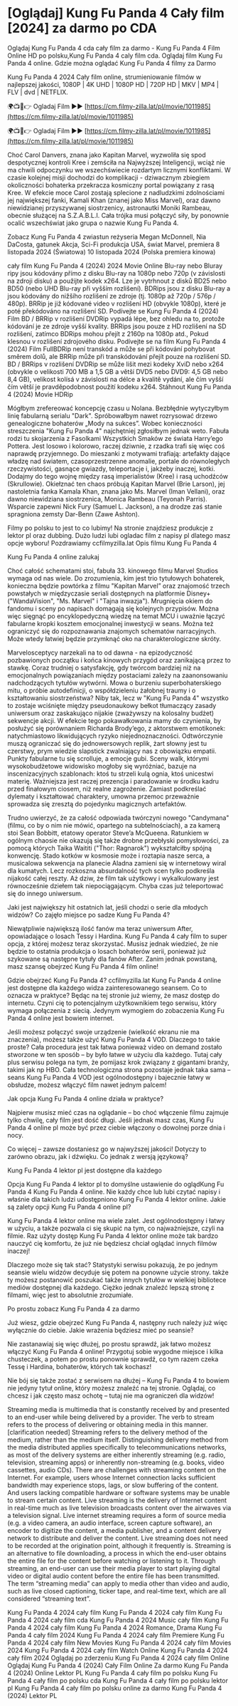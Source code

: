 # [Oglądaj] Kung Fu Panda 4 Cały film [2024] za darmo po CDA

Oglądaj Kung Fu Panda 4 cda cały film za darmo - Kung Fu Panda 4 Film Online HD po polsku,Kung Fu Panda 4 caly film cda. Oglądaj film Kung Fu Panda 4 online. Gdzie można oglądać Kung Fu Panda 4 filmy za Darmo


Kung Fu Panda 4 2024 Cały film online, strumieniowanie filmów w najlepszej jakości, 1080P | 4K UHD | 1080P HD | 720P HD | MKV | MP4 | FLV | dvd | NETFLIX.


🌍📺📱👉 Ogladaj Film ►► [https://cm.filmy-zilla.lat/pl/movie/1011985](https://cm.filmy-zilla.lat/pl/movie/1011985)


🌍📺📱👉 Ogladaj Film ►► [https://cm.filmy-zilla.lat/pl/movie/1011985](https://cm.filmy-zilla.lat/pl/movie/1011985)


Choć Carol Danvers, znana jako Kapitan Marvel, wyzwoliła się spod despotycznej kontroli Kree i zemściła na Najwyższej Inteligencji, wciąż nie ma chwili odpoczynku we wszechświecie rozdartym licznymi konfliktami. W czasie kolejnej misji dochodzi do komplikacji - dziwacznym zbiegiem okoliczności bohaterka przekracza kosmiczny portal powiązany z rasą Kree. W efekcie moce Carol zostają splecione z nadludzkimi zdolnościami jej największej fanki, Kamali Khan (znanej jako Miss Marvel), oraz dawno niewidzianej przyszywanej siostrzenicy, astronautki Moniki Rambeau, obecnie służącej na S.Z.A.B.L.I. Cała trójka musi połączyć siły, by ponownie ocalić wszechświat jako grupa o nazwie Kung Fu Panda 4.


Zobacz Kung Fu Panda 4 zwiastun reżyseria Megan McDonnell, Nia DaCosta, gatunek Akcja, Sci-Fi produkcja USA, świat Marvel, premiera 8 listopada 2024 (Światowa) 10 listopada 2024 (Polska premiera kinowa)


cały film Kung Fu Panda 4 (2024) 2024 Movie Online Blu-ray nebo Bluray ripy jsou kódovány přímo z disku Blu-ray na 1080p nebo 720p (v závislosti na zdroji disku) a použijte kodek x264. Lze je vytrhnout z disků BD25 nebo BD50 (nebo UHD Blu-ray při vyšším rozlišení). BDRips jsou z disku Blu-ray a jsou kódovány do nižšího rozlišení ze zdroje (tj. 1080p až 720p / 576p / 480p). BRRip je již kódované video v rozlišení HD (obvykle 1080p), které je poté překódováno na rozlišení SD. Podívejte se Kung Fu Panda 4 (2024) Film BD / BRRip v rozlišení DVDRip vypadá lépe, bez ohledu na to, protože kódování je ze zdroje vyšší kvality. BRRips jsou pouze z HD rozlišení na SD rozlišení, zatímco BDRips mohou přejít z 2160p na 1080p atd., Pokud klesnou v rozlišení zdrojového disku. Podívejte se na film Kung Fu Panda 4 (2024) Film FullBDRip není transkód a může se při kódování pohybovat směrem dolů, ale BRRip může při transkódování přejít pouze na rozlišení SD. BD / BRRips v rozlišení DVDRip se může lišit mezi kodeky XviD nebo x264 (obvykle o velikosti 700 MB a 1,5 GB a větší DVD5 nebo DVD9: 4,5 GB nebo 8,4 GB), velikost kolísá v závislosti na délce a kvalitě vydání, ale čím vyšší čím větší je pravděpodobnost použití kodeku x264. Stáhnout Kung Fu Panda 4 (2024) Movie HDRip


Mógłbym zrefereować koncepcję czasu u Nolana. Bezbłędnie wytyczyłbym linię fabularną serialu "Dark". Spróbowałbym nawet rozrysować drzewo genealogiczne bohaterów „Mody na sukces”. Wobec konieczności streszczenia "Kung Fu Panda 4" najchętniej zgłosiłbym jednak weto. Fabuła rodzi tu skojarzenia z Fasolkami Wszystkich Smaków ze świata Harry’ego Pottera. Jest losowo i kolorowo, raczej dziwnie, z rzadka trafi się więc coś naprawdę przyjemnego. Do mieszanki z motywami trafiają: artefakty dające władzę nad światem, czasoprzestrzenne anomalie, portale do równoległych rzeczywistości, gasnące gwiazdy, teleportacje i, jakżeby inaczej, kotki. Dodajmy do tego wojnę między rasą imperialistów (Kree) i rasą uchodźców (Skrullowie). Okiełznać ten chaos próbują Kapitan Marvel (Brie Larson), jej nastoletnia fanka Kamala Khan, znana jako Ms. Marvel (Iman Vellani), oraz dawno niewidziana siostrzenica, Monica Rambeau (Teyonah Parris). Wsparcie zapewni Nick Fury (Samuel L. Jackson), a na drodze zaś stanie spragniona zemsty Dar-Benn (Zawe Ashton).


Filmy po polsku to jest to co lubimy! Na stronie znajdziesz produkcje z lektor pl oraz dubbing. Dużo ludzi lubi ogladac film z napisy pl dlatego masz opcje wyboru! Pozdrawiamy ccfilmyzilla.lat Opis filmu Kung Fu Panda 4


Kung Fu Panda 4 online zalukaj


Choć całość schematami stoi, fabuła 33. kinowego filmu Marvel Studios wymaga od nas wiele. Do zrozumienia, kim jest trio tytułowych bohaterek, konieczna będzie powtórka z filmu "Kapitan Marvel” oraz znajomość trzech powstałych w międzyczasie seriali dostępnych na platformie Disney+ ("WandaVision", "Ms. Marvel" i "Tajna inwazja"). Mrugnięcia okiem do fandomu i sceny po napisach domagają się kolejnych przypisów. Można więc sięgnąć po encyklopedyczną wiedzę na temat MCU i uważnie łączyć fabularne kropki kosztem emocjonalnej inwestycji w seans. Można też ograniczyć się do rozpoznawania znajomych schematów narracyjnych. Może wtedy łatwiej będzie przymknąć oko na charakterologiczne skróty.


Marvelosceptycy narzekali na to od dawna - na epizodyczność pozbawionych początku i końca kinowych przygód oraz zanikającą przez to stawkę. Coraz trudniej o satysfakcję, gdy twórcom bardziej niż na emocjonalnych powiązaniach między postaciami zależy na zaanonsowaniu nadchodzących tytułów wytwórni. Mowa o burzeniu superbohaterskiego mitu, o próbie autodefinicji, o współdzieleniu żałobnej traumy i o kształtowaniu siostrzeństwa? Niby tak, lecz w "Kung Fu Panda 4" wszystko to zostaje wciśnięte między pseudonaukowy bełkot tłumaczący zasady uniwersum oraz zaskakująco nijakie (zważywszy na kolosalny budżet) sekwencje akcji. W efekcie tego pokawałkowania mamy do czynienia, by posłużyć się porównaniem Richarda Brody’ego, z aktorstwem emotikonek: natychmiastowo likwidujących ryzyko niejednoznaczności. Odtwórczynie muszą ograniczać się do jednowersowych replik, żart słowny jest tu czerstwy, prym wiedzie slapstick zwalniający nas z obowiązku empatii. Punkty fabularne tu się scrolluje, a emocje gubi. Sceny walk, którymi wysokobudżetowe widowisko mogłoby się wyróżniać, bazuje na inscenizacyjnych szablonach: ktoś tu strzeli kulą ognia, ktoś unicestwi materię. Ważniejsza jest raczej prezencja i paradowanie w środku kadru przed finałowym ciosem, niż realne zagrożenie. Zamiast podkreślać dylematy i kształtować charaktery, umowna przemoc przeważnie sprowadza się zresztą do pojedynku magicznych artefaktów.


Trudno uwierzyć, że za całość odpowiada twórczyni nowego "Candymana" (filmu, co by o nim nie mówić, opartego na subtelnościach), a za kamerą stoi Sean Bobbitt, etatowy operator Steve’a McQueena. Ratunkiem w ogólnym chaosie nie okazują się także drobne przebłyski pomysłowości, za pomocą których Taika Waititi ("Thor: Ragnarok") wykształciłby spójną konwencję. Stado kotków w kosmosie może i roztapia nasze serca, a musicalowa sekwencja na planecie Aladna zamieni się w internetowy wiral dla kumatych. Lecz rozkoszna absurdalność tych scen tylko podkreśla nijakość całej reszty. Aż dziw, że film tak użytkowy i wykalkulowany jest równocześnie dziełem tak niepociągającym. Chyba czas już teleportować się do innego uniwersum.


Jaki jest największy hit ostatnich lat, jeśli chodzi o serie dla młodych widzów? Co zajęło miejsce po sadze Kung Fu Panda 4?


Niewątpliwie największą ilość fanów ma teraz uniwersum After, opowiadające o losach Tessy i Hardina. Kung Fu Panda 4 cały film to super opcja, z której możesz teraz skorzystać. Musisz jednak wiedzieć, że nie będzie to ostatnia produkcja o losach bohaterów serii, ponieważ już szykowane są następne tytuły dla fanów After. Zanim jednak powstaną, masz szansę obejrzeć Kung Fu Panda 4 film online!


Gdzie obejrzeć Kung Fu Panda 4? ccfilmyzilla.lat Kung Fu Panda 4 online jest dostępne dla każdego widza zainteresowanego seansem. Co to oznacza w praktyce? Będąc na tej stronie już wiemy, że masz dostęp do internetu. Czyni cię to potencjalnym użytkownikiem tego serwisu, który wymaga połączenia z siecią. Jedynym wymogiem do zobaczenia Kung Fu Panda 4 online jest bowiem internet.


Jeśli możesz połączyć swoje urządzenie (wielkość ekranu nie ma znaczenia), możesz także użyć Kung Fu Panda 4 VOD. Dlaczego to takie proste? Cała procedura jest tak łatwa ponieważ video on demand zostało stworzone w ten sposób – by było łatwe w użyciu dla każdego. Tutaj cały plus serwisu polega na tym, że pomijasz krok związany z gigantami branży, takimi jak np HBO. Cała technologiczna strona pozostaje jednak taka sama – seans Kung Fu Panda 4 VOD jest ogólnodostępny i bajecznie łatwy w obsłudze, możesz włączyć film nawet jednym palcem!


Jak opcja Kung Fu Panda 4 online działa w praktyce?


Najpierw musisz mieć czas na oglądanie – bo choć włączenie filmu zajmuje tylko chwilę, cały film jest dość długi. Jeśli jednak masz czas, Kung Fu Panda 4 online pl może być przez ciebie włączony o dowolnej porze dnia i nocy.


Co więcej – zawsze dostaniesz go w najwyższej jakości! Dotyczy to zarówno obrazu, jak i dźwięku. Co jednak z wersją językową?


Kung Fu Panda 4 lektor pl jest dostępne dla każdego


Opcja Kung Fu Panda 4 lektor pl to domyślne ustawienie do oglądKung Fu Panda 4 Kung Fu Panda 4 online. Nie każdy chce lub lubi czytać napisy i właśnie dla takich ludzi udostępniono Kung Fu Panda 4 lektor online. Jakie są zalety opcji Kung Fu Panda 4 online pl?


Kung Fu Panda 4 lektor online ma wiele zalet. Jest ogólnodostępny i łatwy w użyciu, a także pozwala ci się skupić na tym, co najważniejsze, czyli na filmie. Raz użyty dostęp Kung Fu Panda 4 lektor online może tak bardzo nauczyć cię komfortu, że już nie będziesz chciał oglądać innych filmów inaczej!


Dlaczego może się tak stać? Statystyki serwisu pokazują, że po jednym seansie wielu widzów decyduje się potem na ponowne użycie strony. także ty możesz postanowić poszukać także innych tytułów w wielkiej bibliotece mediów dostępnej dla każdego. Ciężko jednak znaleźć lepszą stronę z filmami, więc jest to absolutnie zrozumiałe.


Po prostu zobacz Kung Fu Panda 4 za darmo


Już wiesz, gdzie obejrzeć Kung Fu Panda 4, następny ruch należy już więc wyłącznie do ciebie. Jakie wrażenia będziesz mieć po seansie?


Nie zastanawiaj się więc dłużej, po prostu sprawdź, jak łatwo możesz włączyć Kung Fu Panda 4 online! Przygotuj sobie wygodne miejsce i kilka chusteczek, a potem po prostu ponownie sprawdź, co tym razem czeka Tessę i Hardina, bohaterów, których tak kochasz!


Nie bój się także zostać z serwisem na dłużej – Kung Fu Panda 4 to bowiem nie jedyny tytuł online, który możesz znaleźć na tej stronie. Oglądaj, co chcesz i jak często masz ochotę – tutaj nie ma ograniczeń dla widzów!


Streaming media is multimedia that is constantly received by and presented to an end-user while being delivered by a provider. The verb to stream refers to the process of delivering or obtaining media in this manner.[clarification needed] Streaming refers to the delivery method of the medium, rather than the medium itself. Distinguishing delivery method from the media distributed applies specifically to telecommunications networks, as most of the delivery systems are either inherently streaming (e.g. radio, television, streaming apps) or inherently non-streaming (e.g. books, video cassettes, audio CDs). There are challenges with streaming content on the Internet. For example, users whose Internet connection lacks sufficient bandwidth may experience stops, lags, or slow buffering of the content. And users lacking compatible hardware or software systems may be unable to stream certain content. Live streaming is the delivery of Internet content in real-time much as live television broadcasts content over the airwaves via a television signal. Live internet streaming requires a form of source media (e.g. a video camera, an audio interface, screen capture software), an encoder to digitize the content, a media publisher, and a content delivery network to distribute and deliver the content. Live streaming does not need to be recorded at the origination point, although it frequently is. Streaming is an alternative to file downloading, a process in which the end-user obtains the entire file for the content before watching or listening to it. Through streaming, an end-user can use their media player to start playing digital video or digital audio content before the entire file has been transmitted. The term “streaming media” can apply to media other than video and audio, such as live closed captioning, ticker tape, and real-time text, which are all considered “streaming text”.


Kung Fu Panda 4 2024 cały film Kung Fu Panda 4 2024 cały film Kung Fu Panda 4 2024 cały film cda Kung Fu Panda 4 2024 Music cały film Kung Fu Panda 4 2024 cały film Kung Fu Panda 4 2024 Romance, Drama Kung Fu Panda 4 cały film 2024 Kung Fu Panda 4 2024 cały film Premiere Kung Fu Panda 4 2024 cały film New Movies Kung Fu Panda 4 2024 cały film Movies 2024 Kung Fu Panda 4 2024 cały film Watch Online Kung Fu Panda 4 2024 cały film 2024 Oglądaj po zderzeniu Kung Fu Panda 4 2024 cały film Online Oglądaj Kung Fu Panda 4 (2024) Cały Film Online Za darmo Kung Fu Panda 4 (2024) Online Lektor PL Kung Fu Panda 4 cały film po polsku Kung Fu Panda 4 cały film po polsku cda Kung Fu Panda 4 cały film po polsku lektor pl Kung Fu Panda 4 cały film po polsku online za darmo Kung Fu Panda 4 (2024) Lektor PL 

